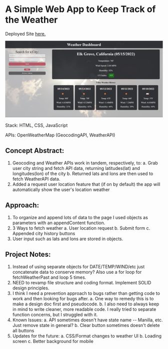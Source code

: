 # A Simple Web App to Keep Track of the Weather

Deployed Site [here.](https://tonyavall.github.io/HW-6-Weather-Dashboard/)

![Deployed Landing Page](deployed.jpg)


Stack: HTML, CSS, JavaScript

APIs: OpenWeatherMap (GeocodingAPI, WeatherAPI)

## Concept Abstract: 

1. Geocoding and Weather APIs work in tandem, respectively, to:
a. Grab user city string and fetch API data, returning latitudes(lat) and longitudes(lon) of the city
b. Returned lats and lons are then used to fetch WeatherAPI data.
2. Added a request user location feature that (if on by default) the app will automatically show the user's location weather

## Approach: 

1. To organize and append lots of data to the page I used objects as parameters with an appendContent function.
2. 3 Ways to fetch weather
a. User location request
b. Submit form
c. Appended city history buttons
3. User input such as lats and lons are stored in objects.

## Project Notes: 

1. Instead of using separate objects for DATE/TEMP/WIND/etc just concatenate data to conserve memory? Also use a for loop for fetchWeatherPast and loop 5 times.
2. NEED to revamp file structure and coding format. Implement SOLID design principles.
3. I think I need a prevention approach to bugs rather than getting code to work and then looking for bugs after.
a. One way to remedy this is to make a design doc first and pseudocode.
b. I also need to always keep in mind to write cleaner, more readable code. I really tried to separate function concerns, but I struggled with it.
4. Known Issues:
a. API sometimes doesn't have state name -- Manilla, etc. Just remove state in general?
b. Clear button sometimes doesn't delete all buttons
5. Updates for the future:
a. CSS/Format changes to weather UI
b. Loading screen
c. Better background for mobile
